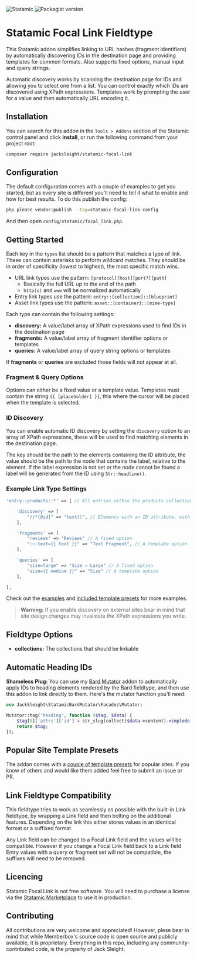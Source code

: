 <!-- statamic:hide -->

![Statamic](https://flat.badgen.net/badge/Statamic/3.2+/FF269E)
![Packagist version](https://flat.badgen.net/packagist/v/jacksleight/statamic-focal-link)

# Statamic Focal Link Fieldtype

<!-- /statamic:hide -->

This Statamic addon simplifies linking to URL hashes (fragment identifiers) by automatically discovering IDs in the destination page and providing templates for common formats. Also supports fixed options, manual input and query strings.

Automatic discovery works by scanning the destination page for IDs and allowing you to select one from a list. You can control exactly which IDs are discovered using XPath expressions. Templates work by prompting the user for a value and then automatically URL encoding it.

## Installation

You can search for this addon in the `Tools > Addons` section of the Statamic control panel and click **install**, or run the following command from your project root:

``` bash
composer require jacksleight/statamic-focal-link
```

## Configuration

The default configuration comes with a couple of examples to get you started, but as every site is different you'll need to tell it what to enable and how for best results. To do this publish the config:

```bash
php please vendor:publish --tag=statamic-focal-link-config
```

And then open `config/statamic/focal_link.php`. 

## Getting Started

Each key in the `types` list should be a pattern that matches a type of link. These can contain asterisks to perform wildcard matches. They should be in order of specificity (lowest to highest), the most specific match wins.

* URL link types use the pattern: `[protocol][host][port?][path]`
    * Basically the full URL up to the end of the path
    * `http(s)` and `www` will be normalized automatically
* Entry link types use the pattern: `entry::[collection]::[blueprint]`
* Asset link types use the pattern: `asset::[container]::[mime-type]`

Each type can contain the following settings:

* **discovery:** A value/label array of XPath expressions used to find IDs in the destination page
* **fragments:** A value/label array of fragment identifier options or templates
* **queries:** A value/label array of query string options or templates

If **fragments** or **queries** are excluded those fields will not appear at all.

### Fragment & Query Options

Options can either be a fixed value or a template value. Templates must contain the string `{{ [placeholder] }}`, this where the cursor will be placed when the template is selected.

### ID Discovery

You can enable automatic ID discovery by setting the `discovery` option to an array of XPath expressions, these will be used to find matching elements in the destination page.

The key should be the path to the elements containing the ID attribute, the value should be the path to the node that contains the label, relative to the element. If the label expression is not set or the node cannot be found a label will be generated from the ID using `Str::headline()`.

### Example Link Type Settings

```php
'entry::products::*' => [ // All entries within the products collection

    'discovery' => [
        "//*[@id]" => "text()", // Elements with an ID attribute, with the text content as a label
    ],

    'fragments' => [
        "reviews" => "Reviews" // A fixed option
        ":~:text={{ text }}" => "Text Fragment", // A template option
    ],

    'queries' => [
        "size=large" => "Size — Large" // A fixed option
        "size={{ medium }}" => "Size" // A template option
    ],

],
```

Check out the [examples](https://github.com/jacksleight/statamic-focal-link/blob/main/resources/data/examples.php) and [included template presets](https://github.com/jacksleight/statamic-focal-link/blob/main/resources/data/presets.php) for more examples.

> **Warning:** If you enable discovery on external sites bear in mind that site design changes may invalidate the XPath expressions you write.

## Fieldtype Options

* **collections:** The collections that should be linkable

## Automatic Heading IDs 

**Shameless Plug:** You can use my [Bard Mutator](https://statamic.com/addons/jacksleight/bard-mutator) addon to automatically apply IDs to heading elements rendered by the Bard fieldtype, and then use this addon to link directly to them. Here's the mutator function you'll need:

```php
use JackSleight\StatamicBardMutator\Facades\Mutator;

Mutator::tag('heading', function ($tag, $data) {
    $tag[0]['attrs']['id'] = str_slug(collect($data->content)->implode('text', ''));
    return $tag;
});
```

## Popular Site Template Presets

The addon comes with a [couple of template presets](https://github.com/jacksleight/statamic-focal-link/blob/main/resources/data/presets.php) for popular sites. If you know of others and would like them added feel free to submit an issue or PR.

## Link Fieldtype Compatibility

This fieldtype tries to work as seamlessly as possible with the built-in Link fieldtype, by wrapping a Link field and then bolting on the additional features. Depending on the link this either stores values in an identical format or a suffixed format.

Any Link field can be changed to a Focal Link field and the values will be compatible. However if you change a Focal Link field back to a Link field Entry values with a query or fragment set will not be compatible, the suffixes will need to be removed.

<!-- statamic:hide -->

## Licencing

Statamic Focal Link is not free software. You will need to purchase a license via the [Statamic Marketplace](https://statamic.com/addons/jacksleight/focal-link) to use it in production.

## Contributing

All contributions are very welcome and appreciated! However, plese bear in mind that while Memberbox's source code is open source and publicly available, it is proprietary. Everything in this repo, including any community-contributed code, is the property of Jack Sleight.

<!-- /statamic:hide -->
